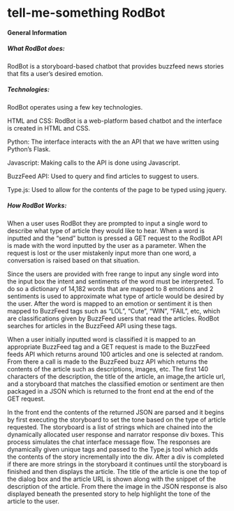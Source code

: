 # tell-me-something RodBot
#### General Information
##### What RodBot does:
RodBot is a storyboard-based chatbot that provides buzzfeed news stories that fits a user’s desired emotion.
##### Technologies:

RodBot operates using a few key technologies.

HTML and CSS:  RodBot is a web-platform based chatbot and the interface is created in HTML and CSS. 

Python: The interface interacts with the an API that we have written using Python’s Flask.

Javascript: Making calls to the API is done using Javascript. 

BuzzFeed API: Used to query and find articles to suggest to users. 

Type.js: Used to allow for the contents of the page to be typed using jquery. 

##### How RodBot Works:
When a user uses RodBot they are prompted to input a single word to describe what type of article they would like to hear. When a word is inputted and the “send” button is pressed a GET request to the RodBot API is made with the word inputted by the user as a parameter. When the request is lost or the user mistakenly input more than one word, a conversation is raised based on that situation.

Since the users are provided with free range to input any single word into the input box the intent and sentiments of the word must be interpreted. To do so a dictionary of 14,182 words that are mapped to 8 emotions and 2 sentiments is used to approximate what type of article would be desired by the user. After the word is mapped to an emotion or sentiment it is then mapped to BuzzFeed tags such as “LOL”, “Cute”, “WIN”, “FAIL”, etc,  which are classifications given by BuzzFeed users that read the articles. RodBot searches for articles in the BuzzFeed API using these tags.

When a user initially inputted word is classified it is mapped to an appropriate BuzzFeed tag and a GET request is made to the BuzzFeed feeds API which returns around 100 articles and one is selected at random. From there a call is made to the BuzzFeed buzz API which returns the contents of the article such as descriptions, images, etc. The first 140 characters of the description, the title of the article, an image,the article url, and a storyboard that matches the classified emotion or sentiment are then packaged in a JSON which is returned to the front end at the end of the GET request. 

In the front end the contents of the returned JSON are parsed and it begins by first executing the storyboard to set the tone based on the type of article requested. The storyboard is a list of strings which are chained into the dynamically allocated user response and narrator response div boxes. This process simulates the chat interface message flow. The responses are dynamically given unique tags and passed to the Type.js tool which adds the contents of the story incrementally into the div. After a div is completed if there are more strings in the storyboard it continues until the storyboard is finished and then displays the article. The title of the article is one the top of the dialog box and the article URL is shown along with the snippet of the description of the article. From there the image in the JSON response is also displayed beneath the presented story to help highlight the tone of the article to the user. 

